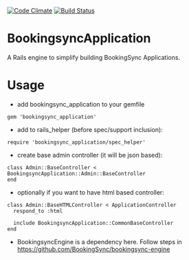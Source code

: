 [![Code Climate](https://codeclimate.com/github/BookingSync/bookingsync_application/badges/gpa.svg)](https://codeclimate.com/github/BookingSync/bookingsync_application)
[![Build Status](https://travis-ci.org/BookingSync/bookingsync_application.svg?branch=master)](https://travis-ci.org/BookingSync/bookingsync-engine)

# BookingsyncApplication

A Rails engine to simplify building BookingSync Applications.

# Usage

* add bookingsync_application to your gemfile
```
gem 'bookingsync_application'
```
* add to rails_helper (before spec/support inclusion):
```
require 'bookingsync_application/spec_helper'
```
* create base admin controller (it will be json based):
```
class Admin::BaseController < BookingsyncApplication::Admin::BaseController
end
```
* optionally if you want to have html based controller:
```
class Admin::BaseHTMLController < ApplicationController
  respond_to :html

  include BookingsyncApplication::CommonBaseController
end
```
* BookingsyncEngine is a dependency here. Follow steps in https://github.com/BookingSync/bookingsync-engine
